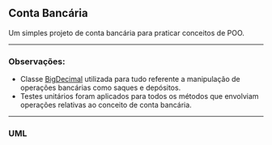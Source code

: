 ## Conta Bancária

Um simples projeto de conta bancária para praticar conceitos de POO.

---
### Observações:
* Classe [BigDecimal](https://docs.oracle.com/javase/8/docs/api/java/math/BigDecimal.html) utilizada para tudo referente a manipulação de operações bancárias como saques e depósitos.
* Testes unitários foram aplicados para todos os métodos que envolviam operações relativas ao conceito de conta bancária.

---
### UML

![]()
